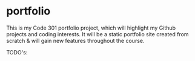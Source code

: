 # portfolio
This is my Code 301 portfolio project, which will highlight my Github projects and coding interests.  It will be a static portfolio site created from scratch & will gain new features throughout the course.

TODO's:
  
